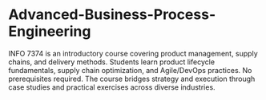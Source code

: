 # Advanced-Business-Process-Engineering
INFO 7374 is an introductory course covering product management, supply chains, and delivery methods. Students learn product lifecycle fundamentals, supply chain optimization, and Agile/DevOps practices. No prerequisites required. The course bridges strategy and execution through case studies and practical exercises across diverse industries.
